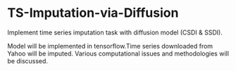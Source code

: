 # TS-Imputation-via-Diffusion

Implement time series imputation task with diffusion model (CSDI & SSDI). 

Model will be implemented in tensorflow.Time series downloaded from Yahoo will be imputed. Various computational issues and methodologies will be discussed.
